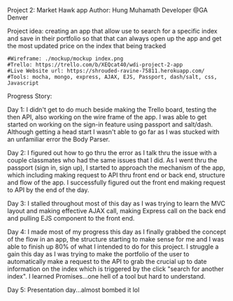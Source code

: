 Project 2: Market Hawk app
Author: Hung Muhamath
Developer @GA Denver

Project idea: creating an app that allow use to search for a specific index and save in their portfolio so that that can always open up the app and get the most updated price on the index that being tracked
	
	#Wireframe: ./mockup/mockup index.png
	#Trello: https://trello.com/b/XEQcat40/wdi-project-2-app
	#Live Website url: https://shrouded-ravine-75811.herokuapp.com/
	#Tools: mocha, mongo, express, AJAX, EJS, Passport, dash/salt, css, Javascript

Progress Story:

Day 1: I didn't get to do much beside making the Trello board, testing the then API, also working on the wire frame of the app. I was able to get started on working on the sign-in feature using passport and salt/dash. Although getting a head start I wasn't able to go far as I was stucked with an unfamiliar error the Body Parser.

Day 2: I figured out how to go thru the error as I talk thru the issue with a couple classmates who had the same issues that I did. As I went thru the passport (sign in, sign up), I started to approach the mechanism of the app, which including making request to API thru front end or back end, structure and flow of the app. I successfully figured out the front end making request to API by the end of the day. 

Day 3: I stalled throughout most of this day as I was trying to learn the MVC layout and making effective AJAX call, making Express call on the back end and pulling EJS component to the front end. 

Day 4: I made most of my progress this day as I finally grabbed the concept of the flow in an app, the structure starting to make sense for me and I was able to finish up 80% of what I intended to do for this project. I struggle a gain this day as I was trying to make the portfolio of the user to automatically make a request to the API to grab the crucial up to date information on the index which is triggered by the click "search for another index". I learned Promises...one hell of a tool but hard to understand.

Day 5: Presentation day...almost bombed it lol







